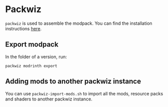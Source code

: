 # Packwiz
`packwiz` is used to assemble the modpack. You can find the installation instructions [here](https://packwiz.infra.link/installation).

## Export modpack
In the folder of a version, run:
```
packwiz modrinth export
```

## Adding mods to another packwiz instance
You can use `packwiz-import-mods.sh` to import all the mods, resource packs and shaders to another packwiz instance.
